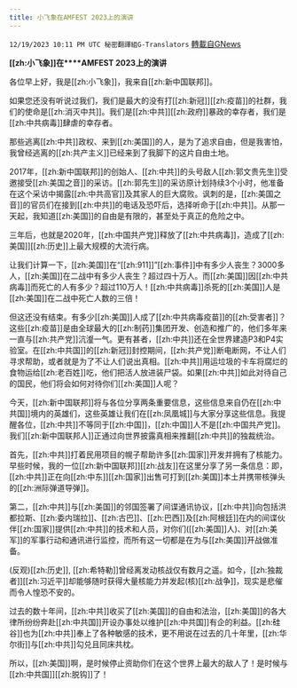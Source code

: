 ```yaml
---
title: 小飞象在AMFEST 2023上的演讲
---
```

`12/19/2023 10:11 PM UTC 秘密翻譯組G-Translators` [轉載自GNews](https://gnews.org/articles/2129896)

         

**[[zh:小飞象]]在****AMFEST 2023上的演讲**

各位早上好，我是[[zh:小飞象]]，我来自[[zh:新中国联邦]]。

如果您还没有听说过我们，我们是最大的没有打[[zh:新冠]][[zh:疫苗]]的社群，我们的使命是[[zh:消灭中共]]。我们是[[zh:中共]][[zh:政府]]暴政的幸存者，我们是[[zh:中共病毒]]肆虐的幸存者。

那些逃离[[zh:中共]]政权、来到[[zh:美国]]的人，是为了追求自由，但是我害怕，我曾经逃离的[[zh:共产主义]]已经来到了我脚下的这片自由土地。

2017年，[[zh:新中国联邦]]的创始人、[[zh:中共]]的头号敌人[[zh:郭文贵先生]]受邀接受[[zh:美国之音]]的采访。[[zh:郭先生]]的采访原计划持续3个小时，他准备在这个采访中揭露[[zh:中共高官]]及其家人的巨大腐败。讽刺的是，[[zh:美国之音]]的官员们在接到[[zh:中共]]的电话及恐吓后，选择听命于[[zh:中共]]。从那一天起，我知道[[zh:美国]]的自由是有限的，甚至处于真正的危险之中。

三年后，也就是2020年，[[zh:中国共产党]]释放了[[zh:中共病毒]]，造成了[[zh:美国]][[zh:历史]]上最大规模的大流行病。

让我们计算一下，[[zh:美国]]在“[[zh:911]]”[[zh:事件]]中有多少人丧生？3000多人，[[zh:美国]]在二战中有多少人丧生？超过四十万人。而[[zh:美国]]因[[zh:中共病毒]]而死亡的人有多少？超过110万人！[[zh:中共病毒]]杀死的[[zh:美国]]人是[[zh:美国]]在二战中死亡人数的三倍！

但这还没有结束。有多少[[zh:美国]]人成了[[zh:中共病毒疫苗]]的[[zh:受害者]]？这些[[zh:疫苗]]是由全球最大的[[zh:制药]]集团开发、创造和推广的，他们多年来一直与[[zh:共产党]]沆瀣一气。更有甚者，[[zh:中共]]还在全世界建造P3和P4实验室。在[[zh:中共国]]的[[zh:新冠]]封控期间，[[zh:共产党]]断电断网，不让人们寻求帮助，或者就是为了不让人们说出真相。[[zh:中共]]用运垃圾的卡车将腐烂的食物运给[[zh:老百姓]]吃，他们把活人放进装尸袋。如果[[zh:中共]]如此对待自己的国民，他们将会如何对待你们[[zh:美国]]人呢？

今天，[[zh:新中国联邦]]将与各位分享两条重要信息，这些信息来自仍在[[zh:中共国]]境内的英雄们，这些英雄让我们在[[zh:凤凰城]]与大家分享这些信息。我提醒各位，[[zh:中共]]不等同于[[zh:中国]]，[[zh:中国]]人不是[[zh:中国共产党]]。我们[[zh:新中国联邦人]]正通过向世界披露真相来推翻[[zh:中共]]的独裁统治。

首先，[[zh:中共]]打着民用项目的幌子帮助许多[[zh:国家]]开发并拥有了核能力。早些时候，我的一位[[zh:新中国联邦]][[zh:战友]]在这里分享了另一条信息：即，[[zh:中共]]正在向[[zh:中东]][[zh:国家]]出售可打到[[zh:美国]]本土并携带核弹头的[[zh:洲际弹道导弹]]。

第二，[[zh:中共]]与[[zh:美国]]的邻国签署了间谍通讯协议，[[zh:中共]]向包括洪都拉斯、[[zh:委内瑞拉]]、[[zh:古巴]]、[[zh:巴西]]及[[zh:阿根廷]]在内的间谍伙伴[[zh:国家]]提供[[zh:中共]]的技术和人员，对你们([[zh:美国]]人)、对[[zh:美军]]的军事行动和通讯进行监控，而所有这一切都是在为与[[zh:美国]]开战做准备。

(反观)[[zh:历史]], [[zh:希特勒]]曾经离发动核战仅有数月之遥。如今，[[zh:独裁者]][[zh:习近平]]却能够随时获得大量核能力并发起(核)[[zh:战争]]，现实是悲催而令人惶恐不安的。

过去的数十年间，[[zh:中共]]收买了[[zh:美国]]的自由和法治，[[zh:美国]]的各大律所纷纷奔赴[[zh:中共国]]开设办事处以维护[[zh:中共国]]有企的利益。[[zh:硅谷]]也为[[zh:中共]]奉上了各种敏感的技术，更不用说在过去的几十年里，[[zh:华尔街]]与[[zh:中共]]勾兑且同床共枕。

所以，[[zh:美国]]啊，是时候停止资助你们在这个世界上最大的敌人了！是时候与[[zh:中共国]][[zh:脱钩]]了！
